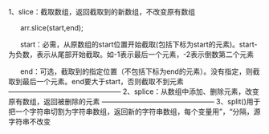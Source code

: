 1、slice：截取数组，返回截取到的新数组，不改变原有数组

      arr.slice(start,end);

      start：必需，从原数组的start位置开始截取(包括下标为start的元素)。start-为负数，表示从尾部开始截取。如-1表示最后一个元素，-2表示倒数第二个元素

      end：可选，截取到的指定位置（不包括下标为end的元素）。没有指定，则截取到最后一个元素。end要大于start，否则截取不到元素
————————————————
2、splice：从数组中添加、删除元素，改变原有数组，返回被删除的元素
————————————————
3、split()用于把一个字符串切割为字符串数组，返回新的字符串数组，每个变量用”，“分隔，源字符串不改变

